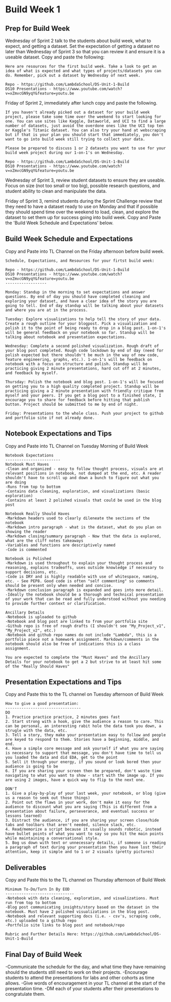 # Build Week 1

## Prep for Build Week
Wednesday of Sprint 2 talk to the students about build week, what to expect, and getting a dataset. Set the expectation of getting a dataset no later than Wednesday of Sprint 3 so that you can review it and ensure it is a useable dataset. Copy and paste the following:

```
Here are resources for the first build week. Take a look to get an idea of what is expected and what types of projects/datasets you can do. Remember, pick out a dataset by Wednesday of next week.

Repo - https://github.com/LambdaSchool/DS-Unit-1-Build
DS10 Presentations - https://www.youtube.com/watch?v=xZmvcGN9yqY&feature=youtu.be
```

Friday of Sprint 2, immediately after lunch copy and paste the following.
```
If you haven't already picked out a dataset for your build week project, please take some time over the weekend to start looking for one. You can use sites like Kaggle, Dataworld, and UCI to find a large number of datasets, just avoid the overdone ones like the UCI top ten or Kaggle's Titanic dataset. You can also try your hand at webscraping but if that is your plan you should start that immediately, you don't want to go into build week still trying to collect your data. 

Please be prepared to discuss 1 or 2 datasets you want to use for your build week project during our 1-on-1's on Wednesday.

Repo - https://github.com/LambdaSchool/DS-Unit-1-Build
DS10 Presentations - https://www.youtube.com/watch?v=xZmvcGN9yqY&feature=youtu.be
```

Wednesday of Sprint 3, review student datasets to ensure they are useable. Focus on size (not too small or too big), possible research questions, and student ability to clean and manipulate the data.

Friday of Sprint 3, remind students during the Sprint Challenge review that they need to have a dataset ready to use on Monday and that if possible they should spend time over the weekend to load, clean, and explore the dataset to set them up for success going into build week. Copy and Paste the 'Build Week Schedule and Expectations' below.

## Build Week Schedule and Expectations

Copy and Paste into TL Channel on the Friday afternoon before build week.
```
Schedule, Expectations, and Resources for your firtst build week:

Repo - https://github.com/LambdaSchool/DS-Unit-1-Build
DS10 Presentations - https://www.youtube.com/watch?v=xZmvcGN9yqY&feature=youtu.be
------------------

Monday: Standup in the morning to set expectations and answer questions. By end of day you should have completed cleaning and exploring your dataset, and have a clear idea of the story you are going to tell. End of day standup will be talking about your datasets and where you are at in the process.

Tuesday: Explore visualizations to help tell the story of your data. Create a rough outline for your blogpost. Pick a visualization and polish it to the point of being ready to drop in a blog post. 1-on-1's will be general feedback on your notebook so far. Standup will be talking about notebook and presentation expectations.

Wednesday: Complete a second polished visualization. Rough draft of your blog post completed. Rough code lockdown by end of day (need for polish expected but there shouldn't be much in the way of new code, feature engineering, graphs, etc.). 1-on-1's will be feedback on notebook with a focus on structure and polish. Standup will be practicing giving 2 minute presentations, hard cut off at 2 minutes, and feedback by myself.

Thursday: Polish the notebook and blog post. 1-on-1's will be focused on getting you to a high quality completed project. Standup will be practicing giving a 2 minute presentation with friendly critique from myself and your peers. If you get a blog post to a finished state, I encourage you to share for feedback before hitting that publish button. Project should be submitted to me by end of night.

Friday: Presentations to the whole class. Push your project to github and portfolio site if not already done.
```

## Notebook Expectations and Tips
Copy and Paste into TL Channel on Tuesday Morning of Build Week
```
Notebook Expectations
------------------------
Notebook Must Haves
-Clean and organized - easy to follow thought process, visuals are at relevant positions in notebook, not dumped at the end, etc. A reader shouldn't have to scroll up and down a bunch to figure out what you are doing
-Runs from top to bottom
-Contains data cleaning, exploration, and visualizations (basic exploration)
-Contains at least 2 polished visuals that could be used in the blog post

Notebook Really Should Haves
-Markdown headers used to clearly dileneate the sections of the notebook
-Markdown intro paragraph - what is the dataset, what do you plan on showing the reader
-Markdown closing/summary paragraph - Now that the data is explored, what are the cliff notes takeaways
-Variables and functions are descriptively named
-Code is commented

Notebook is Polished
-Markdown is used throughout to explain your thought process and reasoning, explains tradeoffs, uses outside knowledge if necessary to support decisions, etc.
-Code is DRY and is highly readable with use of whitespace, naming, etc. - See PEP8. Good code is often "self commenting" so comments should be present only when needed and concise.
-Markdown conclusion paragraph is expanded and goes into more detail.
-Ideally the notebook should be a thorough and technical presentation of your work that can be read and fully understood without you needing to provide further context or clarification.

Ancillary Details
-Notebook is uploaded to github
-Notebook and blog post are linked to from your portfolio site
-Github repo is free of rough drafts (I shouldn't see "My_Project_v1", "My_Project_v2", etc.)
-Notebook and github repo names do not include "Lambda", this is a portfolio piece not a homework assignment. Markdown/comments in the notebook should also be free of indications this is a class assignment.

You are expected to complete the "Must Haves" and the Ancillary Details for your notebook to get a 2 but strive to at least hit some of the "Really Should Haves"
```

## Presentation Expectations and Tips
Copy and Paste this to the TL channel on Tuesday afternoon of Build Week
```
How to give a good presentation:
---------------------------------
DO
1. Practice practice practice, 2 minutes goes fast
2. Start strong with a hook, give the audience a reason to care. This can be personal, an interesting rabit hole the data took you down, a strugle with the data, etc.
3. Tell a story, they make your presentation easy to follow and people are keyed to respond to them. Stories have a beginning, middle, and end.
4. Have a simple core message and ask yourself if what you are saying is necessary to support that message, you don't have time to tell us you loaded the data and did EDA, get to the point
5. Sell it through your energy, if you sound or look bored then your audience is going to be
6. If you are sharing your screen then be prepared, don't waste time navigating to what you want to show - start with the image up. If you are using 2 images, have a quick way to flip to the next one.

DON'T
1. Give a play-by-play of your last week, your notebook, or blog (give us a reason to seek out those things)
2. Point out the flaws in your work, don't make it easy for the audience to discount what you are saying (This is different from a presentation about failure, perseverance, and eventual success or lessons learned)
3. Distract the audience, if you are sharing your screen close/hide tabs and toolbars that aren't needed, silence slack, etc.
4. Read/memorize a script because it usually sounds robotic, instead have bullet points of what you want to say so you hit the main points while maintaining a conversational style.
5. Bog us down with text or unnecessary details, if someone is reading a paragraph of text during your presentation then you have lost their attention, keep it simple and to 1 or 2 visuals (pretty pictures)
```

## Deliverables
Copy and Paste this to the TL channel on Thursday afternoon of Build Week

```
Minimum To-Do/Turn In By EOD
------------------------------
-Notebook with data cleaning, exploration, and visualizations. Must run from top to bottom
-Blog post communicating insights/story based on the dataset in the notebook. Must have 2 polished visualizations in the blog post.
-Notebook and relevant supporting docs (i.e. - csv's, scraping code, etc.) uploaded to a github repo
-Portfolio site links to blog post and notebook/repo

Rubric and Further Details Here: https://github.com/LambdaSchool/DS-Unit-1-Build
```

## Final Day of Build Week
-Communicate the schedule for the day, and what time they have remaining should the students still need to work on their projects.
-Encourage students to attend the presentations for labs and other cohorts as time allows.
-Give words of encouragement in your TL channel at the start of the presentation time.
-DM each of your students after their presentations to congratulate them.
